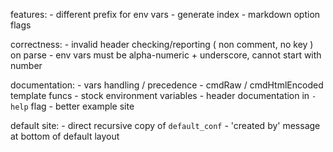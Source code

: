 features:
	- different prefix for env vars
	- generate index
	- markdown option flags

correctness:
	- invalid header checking/reporting ( non comment, no key ) on parse
		- env vars must be alpha-numeric + underscore, cannot start with number

documentation:
	- vars handling / precedence
	- cmdRaw / cmdHtmlEncoded template funcs
	- stock environment variables
	- header documentation in `-help` flag
	- better example site

default site:
	- direct recursive copy of `default_conf`
	- 'created by' message at bottom of default layout

